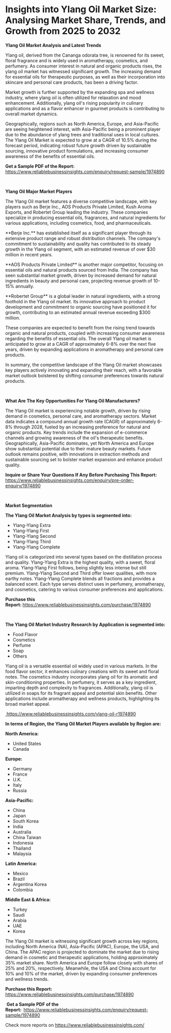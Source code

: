<p><h1>Insights into Ylang Oil Market Size: Analysing Market Share, Trends, and Growth from 2025 to 2032</h1></p><p><strong>Ylang Oil Market Analysis and Latest Trends</strong></p>
<p><p>Ylang oil, derived from the Cananga odorata tree, is renowned for its sweet, floral fragrance and is widely used in aromatherapy, cosmetics, and perfumery. As consumer interest in natural and organic products rises, the ylang oil market has witnessed significant growth. The increasing demand for essential oils for therapeutic purposes, as well as their incorporation into skincare and personal care products, has been a driving factor.</p><p>Market growth is further supported by the expanding spa and wellness industry, where ylang oil is often utilized for relaxation and mood enhancement. Additionally, ylang oil's rising popularity in culinary applications and as a flavor enhancer in gourmet products is contributing to overall market dynamics. </p><p>Geographically, regions such as North America, Europe, and Asia-Pacific are seeing heightened interest, with Asia-Pacific being a prominent player due to the abundance of ylang trees and traditional uses in local cultures. The Ylang Oil Market is expected to grow at a CAGR of 10.5% during the forecast period, indicating robust future growth driven by sustainable sourcing, innovative product formulations, and increasing consumer awareness of the benefits of essential oils.</p></p>
<p><strong>Get a Sample PDF of the Report:&nbsp;</strong> <a href="https://www.reliablebusinessinsights.com/enquiry/request-sample/1974890?utm_campaign=2757&utm_medium=2&utm_source=Github&utm_content=ia&utm_term=01042025&utm_id=ylang-oil">https://www.reliablebusinessinsights.com/enquiry/request-sample/1974890</a></p>
<p>&nbsp;</p>
<p><strong>Ylang Oil Major Market Players</strong></p>
<p><p>The Ylang Oil market features a diverse competitive landscape, with key players such as Berje Inc., AOS Products Private Limited, Kush Aroma Exports, and Robertet Group leading the industry. These companies specialize in producing essential oils, fragrances, and natural ingredients for various applications, including cosmetics, food, and pharmaceuticals.</p><p>**Berje Inc.** has established itself as a significant player through its extensive product range and robust distribution channels. The company's commitment to sustainability and quality has contributed to its steady growth in the Ylang oil segment, with an estimated revenue of over $30 million in recent years.</p><p>**AOS Products Private Limited** is another major competitor, focusing on essential oils and natural products sourced from India. The company has seen substantial market growth, driven by increased demand for natural ingredients in beauty and personal care, projecting revenue growth of 10-15% annually.</p><p>**Robertet Group** is a global leader in natural ingredients, with a strong foothold in the Ylang oil market. Its innovative approach to product development and commitment to organic sourcing have positioned it for growth, contributing to an estimated annual revenue exceeding $300 million. </p><p>These companies are expected to benefit from the rising trend towards organic and natural products, coupled with increasing consumer awareness regarding the benefits of essential oils. The overall Ylang oil market is anticipated to grow at a CAGR of approximately 6-8% over the next five years, driven by expanding applications in aromatherapy and personal care products.</p><p>In summary, the competitive landscape of the Ylang Oil market showcases key players actively innovating and expanding their reach, with a favorable market outlook bolstered by shifting consumer preferences towards natural products.</p></p>
<p>&nbsp;</p>
<p><strong>What Are The Key Opportunities For Ylang Oil Manufacturers?</strong></p>
<p><p>The Ylang Oil market is experiencing notable growth, driven by rising demand in cosmetics, personal care, and aromatherapy sectors. Market data indicates a compound annual growth rate (CAGR) of approximately 6-8% through 2028, fueled by an increasing preference for natural and organic products. Key trends include the expansion of e-commerce channels and growing awareness of the oil's therapeutic benefits. Geographically, Asia-Pacific dominates, yet North America and Europe show substantial potential due to their mature beauty markets. Future outlook remains positive, with innovations in extraction methods and sustainable sourcing set to bolster market expansion and enhance product quality.</p></p>
<p><strong>Inquire or Share Your Questions If Any Before Purchasing This Report:</strong> <a href="https://www.reliablebusinessinsights.com/enquiry/pre-order-enquiry/1974890?utm_campaign=2757&utm_medium=2&utm_source=Github&utm_content=ia&utm_term=01042025&utm_id=ylang-oil">https://www.reliablebusinessinsights.com/enquiry/pre-order-enquiry/1974890</a></p>
<p>&nbsp;</p>
<p><strong>Market Segmentation</strong></p>
<p><strong>The Ylang Oil Market Analysis by types is segmented into:</strong></p>
<p><ul><li>Ylang-Ylang Extra</li><li>Ylang-Ylang First</li><li>Ylang-Ylang Second</li><li>Ylang-Ylang Third</li><li>Ylang-Ylang Complete</li></ul></p>
<p><p>Ylang oil is categorized into several types based on the distillation process and quality. Ylang-Ylang Extra is the highest quality, with a sweet, floral aroma. Ylang-Ylang First follows, being slightly less intense but still premium. Ylang-Ylang Second and Third offer lower qualities, with more earthy notes. Ylang-Ylang Complete blends all fractions and provides a balanced scent. Each type serves distinct uses in perfumery, aromatherapy, and cosmetics, catering to various consumer preferences and applications.</p></p>
<p><strong>Purchase this Report:&nbsp;</strong><a href="https://www.reliablebusinessinsights.com/purchase/1974890?utm_campaign=2757&utm_medium=2&utm_source=Github&utm_content=ia&utm_term=01042025&utm_id=ylang-oil">https://www.reliablebusinessinsights.com/purchase/1974890</a></p>
<p>&nbsp;</p>
<p><strong>The Ylang Oil Market Industry Research by Application is segmented into:</strong></p>
<p><ul><li>Food Flavor</li><li>Cosmetics</li><li>Perfume</li><li>Soap</li><li>Others</li></ul></p>
<p><p>Ylang oil is a versatile essential oil widely used in various markets. In the food flavor sector, it enhances culinary creations with its sweet and floral notes. The cosmetics industry incorporates ylang oil for its aromatic and skin-conditioning properties. In perfumery, it serves as a key ingredient, imparting depth and complexity to fragrances. Additionally, ylang oil is utilized in soaps for its fragrant appeal and potential skin benefits. Other applications include aromatherapy and wellness products, highlighting its broad market appeal.</p></p>
<p><a href="https://www.reliablebusinessinsights.com/ylang-oil-r1974890?utm_campaign=2757&utm_medium=2&utm_source=Github&utm_content=ia&utm_term=01042025&utm_id=ylang-oil">&nbsp;https://www.reliablebusinessinsights.com/ylang-oil-r1974890</a></p>
<p><strong>In terms of Region, the Ylang Oil Market Players available by Region are:</strong></p>
<p>
    <p> <strong> North America: </strong>
        <ul>
            <li>United States</li>
            <li>Canada</li>
        </ul>
        </p> 
    <p> <strong> Europe: </strong>
        <ul>
            <li>Germany</li>
            <li>France</li>
            <li>U.K.</li>
            <li>Italy</li>
            <li>Russia</li>
        </ul>
        </p> 
    <p> <strong> Asia-Pacific: </strong>
        <ul>
            <li>China</li>
            <li>Japan</li>
            <li>South Korea</li>
            <li>India</li>
            <li>Australia</li>
            <li>China Taiwan</li>
            <li>Indonesia</li>
            <li>Thailand</li>
            <li>Malaysia</li>
        </ul>
        </p> 
    <p> <strong> Latin America: </strong>
        <ul>
            <li>Mexico</li>
            <li>Brazil</li>
            <li>Argentina Korea</li>
            <li>Colombia</li>
        </ul>
        </p> 
    <p> <strong> Middle East & Africa: </strong>
        <ul>
            <li>Turkey</li>
            <li>Saudi</li>
            <li>Arabia</li>
            <li>UAE</li>
            <li>Korea</li>
        </ul>
    </p>
    </p>
<p><p>The Ylang Oil market is witnessing significant growth across key regions, including North America (NA), Asia-Pacific (APAC), Europe, the USA, and China. The APAC region is projected to dominate the market due to rising demand in cosmetic and therapeutic applications, holding approximately 35% market share. North America and Europe follow closely with shares of 25% and 20%, respectively. Meanwhile, the USA and China account for 10% and 10% of the market, driven by expanding consumer preferences and wellness trends.</p></p>
<p><strong>Purchase this Report: </strong><a href="https://www.reliablebusinessinsights.com/purchase/1974890?utm_campaign=2757&utm_medium=2&utm_source=Github&utm_content=ia&utm_term=01042025&utm_id=ylang-oil">https://www.reliablebusinessinsights.com/purchase/1974890</a></p>
<p>&nbsp;<strong>Get a Sample PDF of the Report:&nbsp;&nbsp;</strong><a href="https://www.reliablebusinessinsights.com/enquiry/request-sample/1974890?utm_campaign=2757&utm_medium=2&utm_source=Github&utm_content=ia&utm_term=01042025&utm_id=ylang-oil">https://www.reliablebusinessinsights.com/enquiry/request-sample/1974890</a></p>
<p><strong></strong></p>
<p>Check more reports on <a href="https://www.reliablebusinessinsights.com/?utm_campaign=2757&utm_medium=2&utm_source=Github&utm_content=ia&utm_term=01042025&utm_id=ylang-oil">https://www.reliablebusinessinsights.com/</a></p>